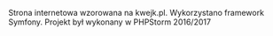 Strona internetowa wzorowana na kwejk.pl. Wykorzystano framework Symfony.
Projekt był wykonany w PHPStorm
2016/2017
